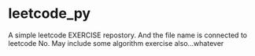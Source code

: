 # leetcode_py
A simple leetcode EXERCISE repostory.
And the file name is connected to leetcode No.
May include some algorithm exercise also...whatever
